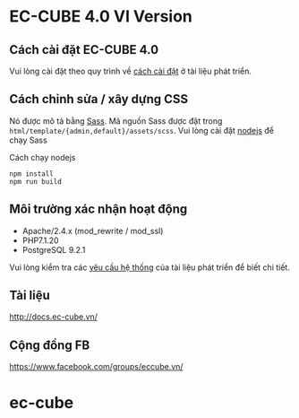 # EC-CUBE 4.0 VI Version

## Cách cài đặt EC-CUBE 4.0

Vui lòng cài đặt theo quy trình về [cách cài đặt](http://docs.ec-cube.vn/?p=253) ở tài liệu phát triển.

## Cách chỉnh sửa / xây dựng CSS

Nó được mô tả bằng [Sass](http://sass-lang.com).
Mã nguồn Sass được đặt trong `html/template/{admin,default}/assets/scss`.
Vui lòng cài đặt [nodejs](https://nodejs.org/en/) để chạy Sass

Cách chạy nodejs

```shell
npm install
npm run build
```

## Môi trường xác nhận hoạt động

* Apache/2.4.x (mod_rewrite / mod_ssl)
* PHP7.1.20
* PostgreSQL 9.2.1   

Vui lòng kiểm tra các [yêu cầu hệ thống](http://docs.ec-cube.vn/?p=80) của tài liệu phát triển để biết chi tiết.

## Tài liệu
http://docs.ec-cube.vn/

## Cộng đồng FB
https://www.facebook.com/groups/eccube.vn/
# ec-cube
